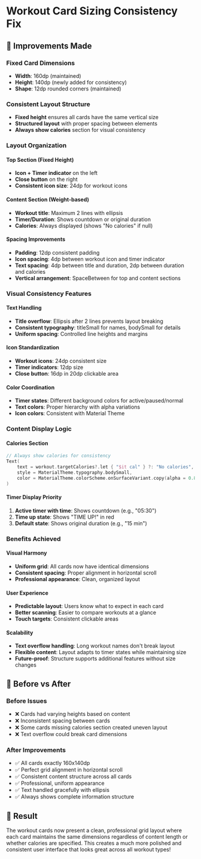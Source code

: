# Workout Card Sizing Consistency Fix

## 🎨 **Improvements Made**

### **Fixed Card Dimensions**

- **Width**: 160dp (maintained)
- **Height**: 140dp (newly added for consistency)
- **Shape**: 12dp rounded corners (maintained)

### **Consistent Layout Structure**

- **Fixed height** ensures all cards have the same vertical size
- **Structured layout** with proper spacing between elements
- **Always show calories** section for visual consistency

### **Layout Organization**

#### **Top Section (Fixed Height)**

- **Icon + Timer indicator** on the left
- **Close button** on the right
- **Consistent icon size**: 24dp for workout icons

#### **Content Section (Weight-based)**

- **Workout title**: Maximum 2 lines with ellipsis
- **Timer/Duration**: Shows countdown or original duration
- **Calories**: Always displayed (shows "No calories" if null)

#### **Spacing Improvements**

- **Padding**: 12dp consistent padding
- **Icon spacing**: 4dp between workout icon and timer indicator
- **Text spacing**: 4dp between title and duration, 2dp between duration and calories
- **Vertical arrangement**: SpaceBetween for top and content sections

### **Visual Consistency Features**

#### **Text Handling**

- **Title overflow**: Ellipsis after 2 lines prevents layout breaking
- **Consistent typography**: titleSmall for names, bodySmall for details
- **Uniform spacing**: Controlled line heights and margins

#### **Icon Standardization**

- **Workout icons**: 24dp consistent size
- **Timer indicators**: 12dp size
- **Close button**: 16dp in 20dp clickable area

#### **Color Coordination**

- **Timer states**: Different background colors for active/paused/normal
- **Text colors**: Proper hierarchy with alpha variations
- **Icon colors**: Consistent with Material Theme

### **Content Display Logic**

#### **Calories Section**

```kotlin
// Always show calories for consistency
Text(
    text = workout.targetCalories?.let { "$it cal" } ?: "No calories",
    style = MaterialTheme.typography.bodySmall,
    color = MaterialTheme.colorScheme.onSurfaceVariant.copy(alpha = 0.8f)
)
```

#### **Timer Display Priority**

1. **Active timer with time**: Shows countdown (e.g., "05:30")
2. **Time up state**: Shows "TIME UP!" in red
3. **Default state**: Shows original duration (e.g., "15 min")

### **Benefits Achieved**

#### **Visual Harmony**

- **Uniform grid**: All cards now have identical dimensions
- **Consistent spacing**: Proper alignment in horizontal scroll
- **Professional appearance**: Clean, organized layout

#### **User Experience**

- **Predictable layout**: Users know what to expect in each card
- **Better scanning**: Easier to compare workouts at a glance
- **Touch targets**: Consistent clickable areas

#### **Scalability**

- **Text overflow handling**: Long workout names don't break layout
- **Flexible content**: Layout adapts to timer states while maintaining size
- **Future-proof**: Structure supports additional features without size changes

## 📱 **Before vs After**

### **Before Issues**

- ❌ Cards had varying heights based on content
- ❌ Inconsistent spacing between cards
- ❌ Some cards missing calories section created uneven layout
- ❌ Text overflow could break card dimensions

### **After Improvements**

- ✅ All cards exactly 160x140dp
- ✅ Perfect grid alignment in horizontal scroll
- ✅ Consistent content structure across all cards
- ✅ Professional, uniform appearance
- ✅ Text handled gracefully with ellipsis
- ✅ Always shows complete information structure

## 🎯 **Result**

The workout cards now present a clean, professional grid layout where each card maintains the same dimensions regardless of content length or whether calories are specified. This creates a much more polished and consistent user interface that looks great across all workout types!

